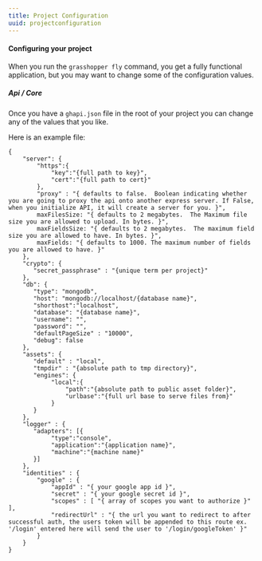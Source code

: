 ```yaml
---
title: Project Configuration
uuid: projectconfiguration
---
```


#### Configuring your project


When you run the `grasshopper fly` command, you get a fully functional application, but you may want to change some of the configuration values.


##### Api / Core

Once you have a `ghapi.json` file in the root of your project you can change any of the values that you like.

Here is an example file:


    {
        "server": {
            "https":{
                "key":"{full path to key}",
                "cert":"{full path to cert}"
            },
            "proxy" : "{ defaults to false.  Boolean indicating whether you are going to proxy the api onto another express server. If False, when you initialize API, it will create a server for you. }",
            maxFilesSize: "{ defaults to 2 megabytes.  The Maximum file size you are allowed to upload. In bytes. }",
            maxFieldsSize: "{ defaults to 2 megabytes.  The maximum field size you are allowed to have. In bytes. }",
            maxFields: "{ defaults to 1000. The maximum number of fields you are allowed to have. }"
        },
        "crypto": {
           "secret_passphrase" : "{unique term per project}"
        },
        "db": {
           "type": "mongodb",
           "host": "mongodb://localhost/{database name}",
           "shorthost":"localhost",
           "database": "{database name}",
           "username": "",
           "password": "",
           "defaultPageSize" : "10000",
           "debug": false
        },
        "assets": {
           "default" : "local",
           "tmpdir" : "{absolute path to tmp directory}",
           "engines": {
                "local":{
                    "path":"{absolute path to public asset folder}",
                    "urlbase":"{full url base to serve files from}"
                }
           }
        },
        "logger" : {
           "adapters": [{
                "type":"console",
                "application":"{application name}",
                "machine":"{machine name}"
           }]
        },
        "identities" : {
            "google" : {
                "appId" : "{ your google app id }",
                "secret" : "{ your google secret id }",
                "scopes" : [ "{ array of scopes you want to authorize }" ],
                "redirectUrl" : "{ the url you want to redirect to after successful auth, the users token will be appended to this route ex. '/login' entered here will send the user to '/login/googleToken' }"
            }
        }
    }
